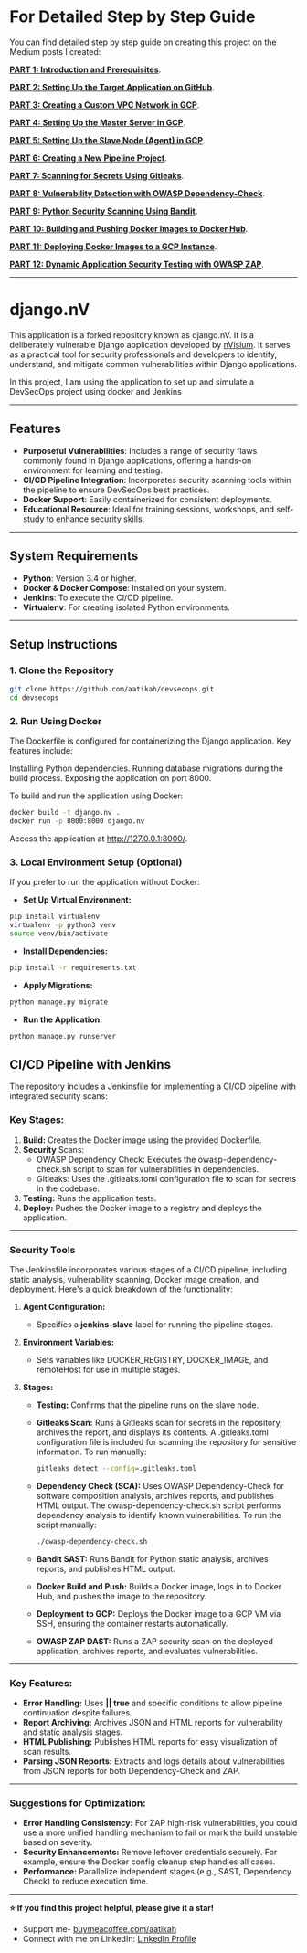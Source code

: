 # For Detailed Step by Step Guide
You can find detailed step by step guide on creating this project on the Medium posts I created:

[**PART 1: Introduction and Prerequisites**](https://link.medium.com/9Dy53khoNQb).

[**PART 2: Setting Up the Target Application on GitHub**](https://link.medium.com/om0MGh6kRQb).

[**PART 3: Creating a Custom VPC Network in GCP**](https://link.medium.com/PCEUsEVpRQb).

[**PART 4: Setting Up the Master Server in GCP**](https://link.medium.com/n6TCTUFH8Qb).

[**PART 5: Setting Up the Slave Node (Agent) in GCP**](https://link.medium.com/y537HQKH8Qb).

[**PART 6: Creating a New Pipeline Project**](https://link.medium.com/Y3nLEEOH8Qb).

[**PART 7: Scanning for Secrets Using Gitleaks**](https://link.medium.com/tzJiezEO7Qb).

[**PART 8: Vulnerability Detection with OWASP Dependency-Check**](https://link.medium.com/vATqjct79Qb).

[**PART 9: Python Security Scanning Using Bandit**](https://medium.com/@abuabdillah5444/step-by-step-guide-to-devsecops-ci-cd-pipeline-with-jenkins-part-9-python-security-scanning-d7bacb79770c).

[**PART 10: Building and Pushing Docker Images to Docker Hub**](https://medium.com/@abuabdillah5444/step-by-step-guide-to-devsecops-ci-cd-pipeline-with-jenkins-part-10-building-and-pushing-docker-04c1e0e8fd11).

[**PART 11: Deploying Docker Images to a GCP Instance**](https://medium.com/@abuabdillah5444/step-by-step-guide-to-devsecops-ci-cd-pipeline-with-jenkins-part-11-deploying-docker-images-to-dc1456523b1d).

[**PART 12: Dynamic Application Security Testing with OWASP ZAP**](https://medium.com/@abuabdillah5444/step-by-step-guide-to-devsecops-ci-cd-pipeline-with-jenkins-part-12-dynamic-application-7b5e235c0945).

---

# django.nV

This application is a forked repository known as django.nV. It is a deliberately vulnerable Django application developed by [nVisium](https://www.nvisium.com/). It serves as a practical tool for security professionals and developers to identify, understand, and mitigate common vulnerabilities within Django applications.

In this project, I am using the application to set up and simulate a DevSecOps project using docker and Jenkins

---

## Features

- **Purposeful Vulnerabilities**: Includes a range of security flaws commonly found in Django applications, offering a hands-on environment for learning and testing.
- **CI/CD Pipeline Integration**: Incorporates security scanning tools within the pipeline to ensure DevSecOps best practices.
- **Docker Support**: Easily containerized for consistent deployments.
- **Educational Resource**: Ideal for training sessions, workshops, and self-study to enhance security skills.

---

## System Requirements

- **Python**: Version 3.4 or higher.
- **Docker & Docker Compose**: Installed on your system.
- **Jenkins**: To execute the CI/CD pipeline.
- **Virtualenv**: For creating isolated Python environments.

---

## Setup Instructions

### 1. Clone the Repository

```bash
git clone https://github.com/aatikah/devsecops.git
cd devsecops
```

### 2. Run Using Docker
The Dockerfile is configured for containerizing the Django application. Key features include:

Installing Python dependencies.
Running database migrations during the build process.
Exposing the application on port 8000.

To build and run the application using Docker:

```sh
docker build -t django.nv .
docker run -p 8000:8000 django.nv
```
Access the application at http://127.0.0.1:8000/.

### 3. Local Environment Setup (Optional)
If you prefer to run the application without Docker:

- **Set Up Virtual Environment:**
```sh
pip install virtualenv
virtualenv -p python3 venv
source venv/bin/activate
```

- **Install Dependencies:**

```sh
pip install -r requirements.txt
```
- **Apply Migrations:**

```sh
python manage.py migrate
```
- **Run the Application:**

```sh
python manage.py runserver
```
## CI/CD Pipeline with Jenkins
The repository includes a Jenkinsfile for implementing a CI/CD pipeline with integrated security scans:

### Key Stages:
1. **Build:** Creates the Docker image using the provided Dockerfile.
2. **Security** Scans:
    - OWASP Dependency Check: Executes the owasp-dependency-check.sh script to scan for vulnerabilities in dependencies.
    - Gitleaks: Uses the .gitleaks.toml configuration file to scan for secrets in the codebase.
3. **Testing:** Runs the application tests.
4. **Deploy:** Pushes the Docker image to a registry and deploys the application.

---
### Security Tools

The Jenkinsfile  incorporates various stages of a CI/CD pipeline, including static analysis, vulnerability scanning, Docker image creation, and deployment. Here's a quick breakdown of the functionality:

1. **Agent Configuration:**
    - Specifies a **jenkins-slave** label for running the pipeline stages.
      
2. **Environment Variables:**

    - Sets variables like DOCKER_REGISTRY, DOCKER_IMAGE, and remoteHost for use in multiple stages.

3. **Stages:**

    - **Testing:** Confirms that the pipeline runs on the slave node.
    - **Gitleaks Scan:** Runs a Gitleaks scan for secrets in the repository, archives the report, and displays its contents.
      A .gitleaks.toml configuration file is included for scanning the repository for sensitive information. To run manually:

        ```sh
        gitleaks detect --config=.gitleaks.toml
        ```
    - **Dependency Check (SCA):** Uses OWASP Dependency-Check for software composition analysis, archives reports, and publishes HTML             output.
      The owasp-dependency-check.sh script performs dependency analysis to identify known vulnerabilities. To run the script manually:
        ```sh
        ./owasp-dependency-check.sh
        ```
    - **Bandit SAST:** Runs Bandit for Python static analysis, archives reports, and publishes HTML output.
    - **Docker Build and Push:** Builds a Docker image, logs in to Docker Hub, and pushes the image to the repository.
    - **Deployment to GCP:** Deploys the Docker image to a GCP VM via SSH, ensuring the container restarts automatically.
    - **OWASP ZAP DAST:** Runs a ZAP security scan on the deployed application, archives reports, and evaluates vulnerabilities.

---
### Key Features:

- **Error Handling:** Uses **|| true** and specific conditions to allow pipeline continuation despite failures.
- **Report Archiving:** Archives JSON and HTML reports for vulnerability and static analysis stages.
- **HTML Publishing:** Publishes HTML reports for easy visualization of scan results.
- **Parsing JSON Reports:** Extracts and logs details about vulnerabilities from JSON reports for both Dependency-Check and ZAP.

---
### Suggestions for Optimization:

- **Error Handling Consistency:** For ZAP high-risk vulnerabilities, you could use a more unified handling mechanism to fail or mark the build unstable based on severity.
- **Security Enhancements:** Remove leftover credentials securely. For example, ensure the Docker config cleanup step handles all cases.
- **Performance:** Parallelize independent stages (e.g., SAST, Dependency Check) to reduce execution time.

---

**⭐ If you find this project helpful, please give it a star!**
- Support me- [buymeacoffee.com/aatikah](https://buymeacoffee.com/aatikah)
- Connect with me on LinkedIn: [LinkedIn Profile](https://www.linkedin.com/in/abdulhakeem-sulaiman/)
